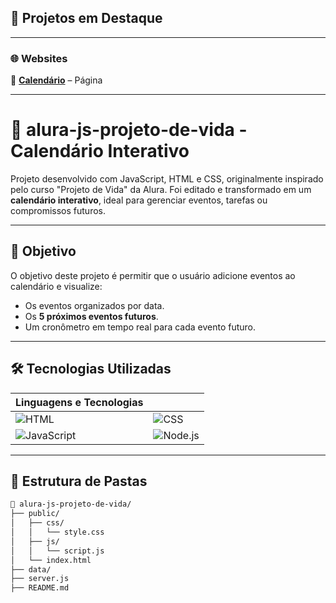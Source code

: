 ## 📂 Projetos em Destaque  
---

### 🌐 **Websites**  
🔹 [**Calendário**](https://alura-js-projeto-de-vida.vercel.app/) – Página 

---

# 📅 alura-js-projeto-de-vida - Calendário Interativo

Projeto desenvolvido com JavaScript, HTML e CSS, originalmente inspirado pelo curso "Projeto de Vida" da Alura. Foi editado e transformado em um **calendário interativo**, ideal para gerenciar eventos, tarefas ou compromissos futuros.

---

## 🧠 Objetivo

O objetivo deste projeto é permitir que o usuário adicione eventos ao calendário e visualize:

- Os eventos organizados por data.
- Os **5 próximos eventos futuros**.
- Um cronômetro em tempo real para cada evento futuro.

---

## 🛠️ Tecnologias Utilizadas

| Linguagens e Tecnologias |  |
|-----------------|-----------------|
| ![HTML](https://img.shields.io/badge/HTML-E34F26?style=for-the-badge&logo=html5&logoColor=white) | ![CSS](https://img.shields.io/badge/CSS-1572B6?style=for-the-badge&logo=css3&logoColor=white) |
| ![JavaScript](https://img.shields.io/badge/JavaScript-F7DF1E?style=for-the-badge&logo=javascript&logoColor=black) | ![Node.js](https://img.shields.io/badge/Node.js-339933?style=for-the-badge&logo=node.js&logoColor=white) |

---

## 📂 Estrutura de Pastas

```bash
📁 alura-js-projeto-de-vida/
├── public/
│   ├── css/
│   │   └── style.css
│   ├── js/
│   │   └── script.js
│   └── index.html
├── data/
├── server.js
├── README.md
